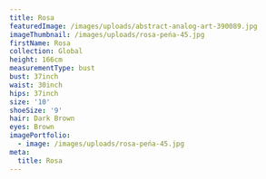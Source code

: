 ```yaml
---
title: Rosa
featuredImage: /images/uploads/abstract-analog-art-390089.jpg
imageThumbnail: /images/uploads/rosa-peńa-45.jpg
firstName: Rosa
collection: Global
height: 166cm
measurementType: bust
bust: 37inch
waist: 30inch
hips: 37inch
size: '10'
shoeSize: '9'
hair: Dark Brown
eyes: Brown
imagePortfolio:
  - image: /images/uploads/rosa-peńa-45.jpg
meta:
  title: Rosa
---
```


